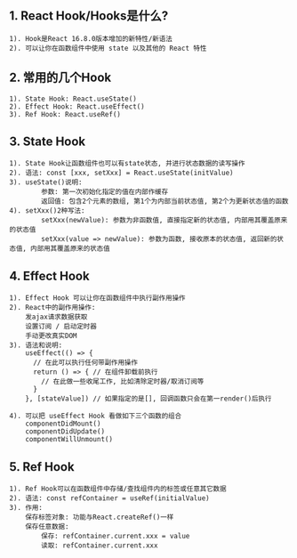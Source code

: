 ## 1. React Hook/Hooks是什么?
    1). Hook是React 16.8.0版本增加的新特性/新语法
    2). 可以让你在函数组件中使用 state 以及其他的 React 特性

## 2. 常用的几个Hook
    1). State Hook: React.useState()
    2). Effect Hook: React.useEffect()
    3). Ref Hook: React.useRef()

## 3. State Hook
    1). State Hook让函数组件也可以有state状态, 并进行状态数据的读写操作
    2). 语法: const [xxx, setXxx] = React.useState(initValue)  
    3). useState()说明:
            参数: 第一次初始化指定的值在内部作缓存
            返回值: 包含2个元素的数组, 第1个为内部当前状态值, 第2个为更新状态值的函数
    4). setXxx()2种写法:
            setXxx(newValue): 参数为非函数值, 直接指定新的状态值, 内部用其覆盖原来的状态值
            setXxx(value => newValue): 参数为函数, 接收原本的状态值, 返回新的状态值, 内部用其覆盖原来的状态值

## 4. Effect Hook
    1). Effect Hook 可以让你在函数组件中执行副作用操作
    2). React中的副作用操作:
        发ajax请求数据获取
        设置订阅 / 启动定时器
        手动更改真实DOM
    3). 语法和说明: 
        useEffect(() => { 
          // 在此可以执行任何带副作用操作
          return () => { // 在组件卸载前执行
            // 在此做一些收尾工作, 比如清除定时器/取消订阅等
          }
        }, [stateValue]) // 如果指定的是[], 回调函数只会在第一render()后执行
        
    4). 可以把 useEffect Hook 看做如下三个函数的组合
        componentDidMount()
        componentDidUpdate()
        componentWillUnmount() 

## 5. Ref Hook
    1). Ref Hook可以在函数组件中存储/查找组件内的标签或任意其它数据
    2). 语法: const refContainer = useRef(initialValue)
    3). 作用:
        保存标签对象: 功能与React.createRef()一样
        保存任意数据: 
            保存: refContainer.current.xxx = value
            读取: refContainer.current.xxx